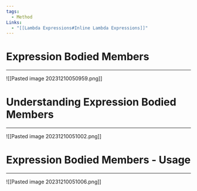 ```yaml
---
tags:
  - Method
Links:
  - "[[Lambda Expressions#Inline Lambda Expressions]]"
---
```


# Expression Bodied Members
---

![[Pasted image 20231210050959.png]]

#  Understanding Expression Bodied Members
---

![[Pasted image 20231210051002.png]]

# Expression Bodied Members - Usage
---

![[Pasted image 20231210051006.png]]























